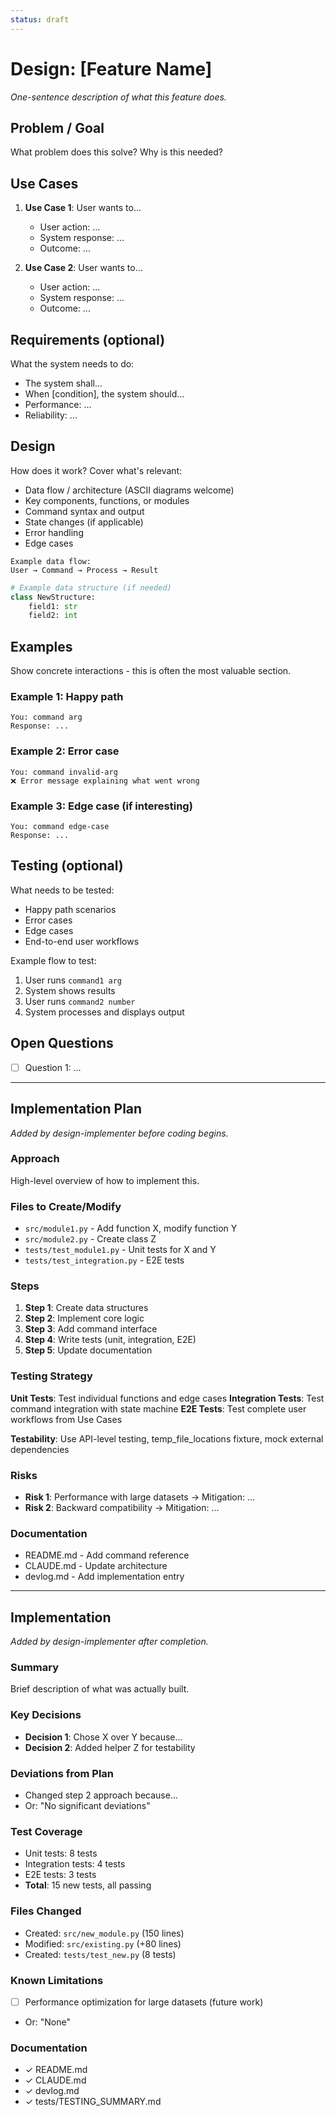 ```yaml
---
status: draft
---
```

# Design: [Feature Name]

_One-sentence description of what this feature does._

## Problem / Goal

What problem does this solve? Why is this needed?

## Use Cases

1. **Use Case 1**: User wants to...
   - User action: ...
   - System response: ...
   - Outcome: ...

2. **Use Case 2**: User wants to...
   - User action: ...
   - System response: ...
   - Outcome: ...

## Requirements (optional)

What the system needs to do:
- The system shall...
- When [condition], the system should...
- Performance: ...
- Reliability: ...

## Design

How does it work? Cover what's relevant:
- Data flow / architecture (ASCII diagrams welcome)
- Key components, functions, or modules
- Command syntax and output
- State changes (if applicable)
- Error handling
- Edge cases

```
Example data flow:
User → Command → Process → Result
```

```python
# Example data structure (if needed)
class NewStructure:
    field1: str
    field2: int
```

## Examples

Show concrete interactions - this is often the most valuable section.

### Example 1: Happy path
```chat
You: command arg
Response: ...
```

### Example 2: Error case
```chat
You: command invalid-arg
❌ Error message explaining what went wrong
```

### Example 3: Edge case (if interesting)
```chat
You: command edge-case
Response: ...
```

## Testing (optional)

What needs to be tested:
- Happy path scenarios
- Error cases
- Edge cases
- End-to-end user workflows

Example flow to test:
1. User runs `command1 arg`
2. System shows results
3. User runs `command2 number`
4. System processes and displays output

## Open Questions

- [ ] Question 1: ...

---

## Implementation Plan

_Added by design-implementer before coding begins._

### Approach

High-level overview of how to implement this.

### Files to Create/Modify

- `src/module1.py` - Add function X, modify function Y
- `src/module2.py` - Create class Z
- `tests/test_module1.py` - Unit tests for X and Y
- `tests/test_integration.py` - E2E tests

### Steps

1. **Step 1**: Create data structures
2. **Step 2**: Implement core logic
3. **Step 3**: Add command interface
4. **Step 4**: Write tests (unit, integration, E2E)
5. **Step 5**: Update documentation

### Testing Strategy

**Unit Tests**: Test individual functions and edge cases
**Integration Tests**: Test command integration with state machine
**E2E Tests**: Test complete user workflows from Use Cases

**Testability**: Use API-level testing, temp_file_locations fixture, mock external dependencies

### Risks

- **Risk 1**: Performance with large datasets → Mitigation: ...
- **Risk 2**: Backward compatibility → Mitigation: ...

### Documentation

- README.md - Add command reference
- CLAUDE.md - Update architecture
- devlog.md - Add implementation entry

---

## Implementation

_Added by design-implementer after completion._

### Summary

Brief description of what was actually built.

### Key Decisions

- **Decision 1**: Chose X over Y because...
- **Decision 2**: Added helper Z for testability

### Deviations from Plan

- Changed step 2 approach because...
- Or: "No significant deviations"

### Test Coverage

- Unit tests: 8 tests
- Integration tests: 4 tests
- E2E tests: 3 tests
- **Total**: 15 new tests, all passing

### Files Changed

- Created: `src/new_module.py` (150 lines)
- Modified: `src/existing.py` (+80 lines)
- Created: `tests/test_new.py` (8 tests)

### Known Limitations

- [ ] Performance optimization for large datasets (future work)
- Or: "None"

### Documentation

- ✓ README.md
- ✓ CLAUDE.md
- ✓ devlog.md
- ✓ tests/TESTING_SUMMARY.md
